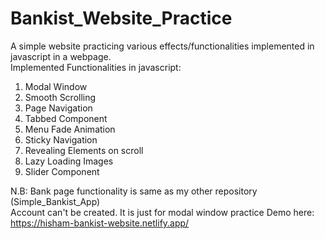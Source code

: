 # Bankist_Website_Practice
 
A simple website practicing various effects/functionalities implemented in javascript in a webpage.<br />
Implemented Functionalities in javascript:

   1. Modal Window
   2. Smooth Scrolling
   3. Page Navigation
   4. Tabbed Component
   5. Menu Fade Animation
   6. Sticky Navigation
   7. Revealing Elements on scroll
   8. Lazy Loading Images
   9. Slider Component
 
  N.B: Bank page functionality is same as my other repository (Simple_Bankist_App)<br />
       Account can't be created. It is just for modal window practice
Demo here: https://hisham-bankist-website.netlify.app/
